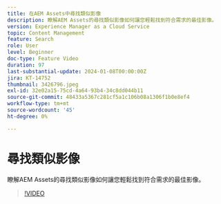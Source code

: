 ```yaml
---
title: 在AEM Assets中尋找類似影像
description: 瞭解AEM Assets的尋找類似影像如何讓您輕鬆找到符合需求的最佳影像。
version: Experience Manager as a Cloud Service
topic: Content Management
feature: Search
role: User
level: Beginner
doc-type: Feature Video
duration: 97
last-substantial-update: 2024-01-08T00:00:00Z
jira: KT-14752
thumbnail: 3426796.jpeg
exl-id: 32e02a15-75cd-4a64-93b4-34c8dd044b11
source-git-commit: 48433a5367c281cf5a1c106b08a1306f1b0e8ef4
workflow-type: tm+mt
source-wordcount: '45'
ht-degree: 0%

---
```


# 尋找類似影像

瞭解AEM Assets的尋找類似影像如何讓您輕鬆找到符合需求的最佳影像。

>[!VIDEO](https://video.tv.adobe.com/v/3426796/?learn=on)
